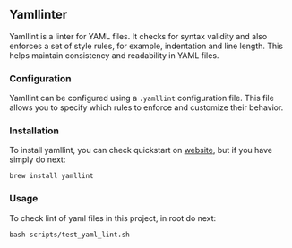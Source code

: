 ## Yamllinter

Yamllint is a linter for YAML files. It checks for syntax validity and also enforces a set of style
rules, for example, indentation and line length.
This helps maintain consistency and readability in YAML files.

### Configuration

Yamllint can be configured using a `.yamllint` configuration file. This file allows you to specify
which rules to enforce and customize their behavior.

### Installation

To install yamllint, you can check quickstart
on [website](https://yamllint.readthedocs.io/en/latest/quickstart.html), but if you have
simply do next:

```shell
brew install yamllint
```

### Usage

To check lint of yaml files in this project, in root do next:

```shell
bash scripts/test_yaml_lint.sh 
```
